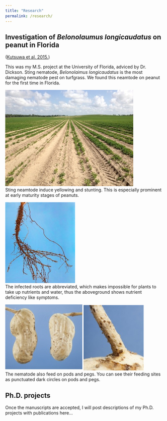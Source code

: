 ```yaml
---
title: "Research"
permalink: /research/
---
```


## Investigation of *Belonolaumus longicaudatus* on peanut in Florida
([Kutsuwa et al. 2015.](../Kutsuwa_et_al_2015_BelonolaimusOnPeanut.pdf))


This was my M.S. project at the University of Florida, adviced by Dr. Dickson.
Sting nematode, *Belonolaimus longicaudatus* is the most damaging nematode pest on turfgrass. We found this neamtode on peanut for the first time in Florida.

![](../Sting_field.jpg)  
  Sting neamtode induce yellowing and stunting. This is especially prominent at early maturity stages of peanuts.

![](../Sting_roots.jpg)   
  The infected roots are abbreviated, which makes impossible for plants to take up nutrients and water, thus the aboveground shows nutrient deficiency like symptoms.

![](../Sting_pod.jpg)
![](../Sting_peg.jpg)   
  The nematode also feed on pods and pegs. You can see their feeding sites as punctuated dark circles on pods and pegs.


## Ph.D. projects
Once the manuscripts are accepted, I will post descriptions of my Ph.D. projects with publications here...
